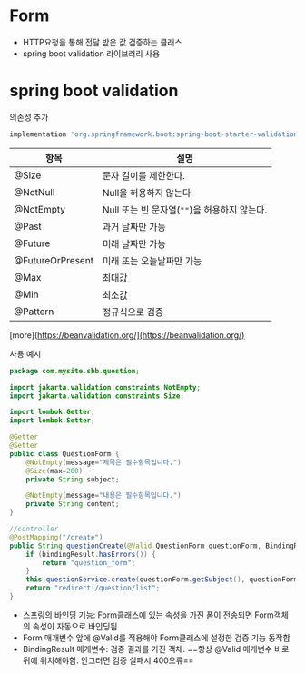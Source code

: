 # Form
- HTTP요청을 통해 전달 받은 값 검증하는 클래스
- spring boot validation 라이브러리 사용
# spring boot validation
의존성 추가
```gradle
implementation 'org.springframework.boot:spring-boot-starter-validation'
```

|항목|설명|
|---|---|
|@Size|문자 길이를 제한한다.|
|@NotNull|Null을 허용하지 않는다.|
|@NotEmpty|Null 또는 빈 문자열(`""`)을 허용하지 않는다.|
|@Past|과거 날짜만 가능|
|@Future|미래 날짜만 가능|
|@FutureOrPresent|미래 또는 오늘날짜만 가능|
|@Max|최대값|
|@Min|최소값|
|@Pattern|정규식으로 검증|
[more](https://beanvalidation.org/](https://beanvalidation.org/)

사용 예시
```java
package com.mysite.sbb.question;

import jakarta.validation.constraints.NotEmpty;
import jakarta.validation.constraints.Size;

import lombok.Getter;
import lombok.Setter;

@Getter
@Setter
public class QuestionForm {
    @NotEmpty(message="제목은 필수항목입니다.")
    @Size(max=200)
    private String subject;

    @NotEmpty(message="내용은 필수항목입니다.")
    private String content;
}
```

```java
//controller
@PostMapping("/create")  
public String questionCreate(@Valid QuestionForm questionForm, BindingResult bindingResult) {  
    if (bindingResult.hasErrors()) {  
        return "question_form";  
    }  
    this.questionService.create(questionForm.getSubject(), questionForm.getContent());  
    return "redirect:/question/list";  
}
```
- 스프링의 바인딩 기능: Form클래스에 있는 속성을 가진 폼이 전송되면 Form객체의 속성이 자동으로 바인딩됨
- Form 매개변수 앞에 @Valid를 적용해야 Form클래스에 설정한 검증 기능 동작함
- BindingResult 매개변수: 검증 결과를 가진 객체. ==항상 @Valid 매개변수 바로 뒤에 위치해야함. 안그러면 검증 실패시 400오류==